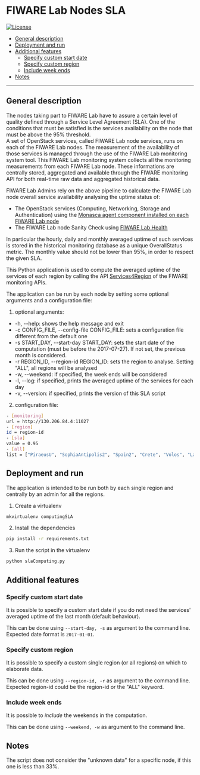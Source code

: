 # FIWARE Lab Nodes SLA

[![License](https://img.shields.io/badge/license-Apache%20License,%20Version%202.0-green.svg)](http://www.apache.org/licenses/LICENSE-2.0)

- [General description](#general-description)
- [Deployment and run](#deployment-and-run)
- [Additional features](#additional-features)
    - [Specify custom start date](#specify-custom-start-date)
    - [Specify custom region](#specify-custom-region)
    - [Include week ends](#include-week-ends)
- [Notes](#notes)

---

## General description

The nodes taking part to FIWARE Lab have to assure a certain level of quality 
defined through a Service Level Agreement (SLA). One of the conditions that must 
be satisfied is the services availability on the node that must be above the 95% 
threshold.  
A set of OpenStack services, called FIWARE Lab node services, runs on each of 
the FIWARE Lab nodes. The measurement of the availability of those services is 
managed through the use of the FIWARE Lab monitoring system tool. This FIWARE 
Lab monitoring system collects all the monitoring measurements from each FIWARE 
Lab node. These informations are centrally stored, aggregated and available 
through the FIWARE monitoring API for both real-time raw data and aggregated 
historical data.
  
FIWARE Lab Admins rely on the above pipeline to calculate the FIWARE Lab node 
overall service availability analysing the uptime status of: 

- The OpenStack services (Computing, Networking, Storage and Authentication) 
  using the [Monasca agent component installed on each FIWARE Lab 
  node](https://github.com/SmartInfrastructures/ceilometer-plugin-fiware#monasca-agent)
- The FIWARE Lab node Sanity Check using [FIWARE Lab 
  Health](https://fi-health.lab.fiware.org/)

In particular the hourly, daily and monthly averaged uptime of such services is 
stored in the historical monitoring database as a unique OverallStatus metric. 
The monthly value should not be lower than 95%, in order to respect the given 
SLA. 

This Python application is used to compute the averaged uptime of the services 
of each region by calling the API 
[Services4Region](https://federationmonitoring.docs.apiary.io/#reference/service/services4region)
of the FIWARE monitoring APIs.

The application can be run by each node by setting some optional arguments and a 
configuration file:

1) optional arguments:

- -h, --help: shows the help message and exit
- -c CONFIG_FILE, --config-file CONFIG_FILE: sets a configuration file different 
  from the default one
- -s START_DAY, --start-day START_DAY: sets the start date of the computation 
  (must be before the 2017-07-27). If not set, the previous month is considered.
- -r REGION_ID, --region-id REGION_ID: sets the region to analyse. Setting 
  "ALL", all regions will be analysed
- -w, --weekend: if specified, the week ends will be considered
- -l, --log: if specified, prints the averaged uptime of the services for each 
  day
- -v, --version: if specified, prints the version of this SLA script

2) configuration file:

```bash
- [monitoring]
url = http://130.206.84.4:11027
- [region]
id = region-id
- [sla]
value = 0.95
- [all]
list = ["PiraeusU", "SophiaAntipolis2", "Spain2", "Crete", "Volos", "Lannion4", "Budapest2", "Zurich2", "Brittany", "Vicenza", "Senegal", "Genoa", "Mexico"]
```

## Deployment and run

The application is intended to be run both by each single region and centrally 
by an admin for all the regions.

1) Create a virtualenv

```bash
mkvirtualenv computingSLA
```

2) Install the dependencies

```bash
pip install -r requirements.txt
```

3) Run the script in the virtualenv

```bash
python slaComputing.py
```

## Additional features

### Specify custom start date

It is possible to specify a custom start date if you do not need the services' 
averaged uptime of the last month (default behaviour). 

This can be done using `--start-day, -s` as argument to the command line. 
Expected date format is `2017-01-01`.

### Specify custom region

It is possible to specify a custom single region (or all regions) on which to 
elaborate data. 

This can be done using `--region-id, -r` as argument to the command line. 
Expected region-id could be the region-id or the "ALL" keyword.

### Include week ends

It is possible to *include* the weekends in the computation.

This can be done using `--weekend, -w` as argument to the command line.

## Notes

The script does not consider the "unknown data" for a specific node, if this one 
is less than 33%.